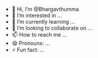 - 👋 Hi, I’m @Bhargavthumma
- 👀 I’m interested in ...
- 🌱 I’m currently learning ...
- 💞️ I’m looking to collaborate on ...
- 📫 How to reach me ...
- 😄 Pronouns: ...
- ⚡ Fun fact: ...

<!---
Bhargavthumma/Bhargavthumma is a ✨ special ✨ repository because its `README.md` (this file) appears on your GitHub profile.
You can click the Preview link to take a look at your changes.
--->
